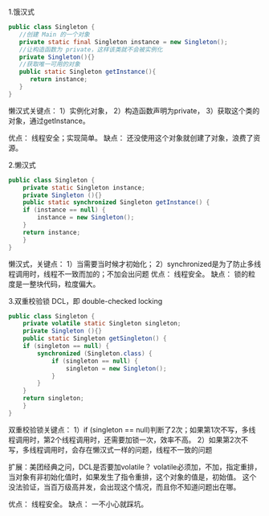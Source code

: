 1.饿汉式
```java
public class Singleton {
   //创建 Main 的一个对象
   private static final Singleton instance = new Singleton();
   //让构造函数为 private，这样该类就不会被实例化
   private Singleton(){}
   //获取唯一可用的对象
   public static Singleton getInstance(){
      return instance;
   }
}
```

懒汉式关键点：
1）实例化对象，
2）构造函数声明为private，
3）获取这个类的对象，通过getInstance。

优点：
线程安全；实现简单。
缺点：
还没使用这个对象就创建了对象，浪费了资源。

2.懒汉式
```java
public class Singleton {  
    private static Singleton instance;  
    private Singleton (){}  
    public static synchronized Singleton getInstance() {  
    if (instance == null) {  
        instance = new Singleton();  
    }  
    return instance;  
    }  
}
```
懒汉式，关键点：
1）当需要当时候才初始化；
2）synchronized是为了防止多线程调用时，线程不一致而加的；不加会出问题
优点：
线程安全。
缺点：
锁的粒度是一整块代码，粒度偏大。

3.双重校验锁 DCL，即 double-checked locking
```java
public class Singleton {  
    private volatile static Singleton singleton;  
    private Singleton (){}  
    public static Singleton getSingleton() {  
    if (singleton == null) {  
        synchronized (Singleton.class) {  
            if (singleton == null) {  
                singleton = new Singleton();  
            }  
        }  
    }  
    return singleton;  
    }  
}
```
双重校验锁关键点：
1）if (singleton == null)判断了2次；如果第1次不写，多线程调用时，第2个线程调用时，还需要加锁一次，效率不高。
2）如果第2次不写，多线程调用时，会存在懒汉式一样的问题，线程不一致的问题

扩展：美团经典之问，DCL是否要加volatile？
volatile必须加，不加，指定重排，当对象有非初始化值时，如果发生了指令重排，这个对象的值是，初始值。
这个没法验证，当百万级高并发，会出现这个情况，而且你不知道问题出在哪。

优点：
线程安全。
缺点：
一不小心就踩坑。